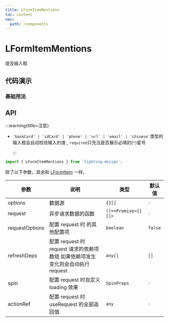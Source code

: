 ```yaml
---
title: LFormItemMentions
toc: content
nav:
  path: /components
---
```


# LFormItemMentions

提及输入框

## 代码演示

### 基础用法

<code src='./demos/Demo1.tsx'></code>

## API

:::warning{title=注意}

- `'bankCard' | 'idCard' | 'phone' | 'url' | 'email' | 'chinese'`类型的输入框会自动校验输入的值 , `required`只充当是否展示必填的(`*`)星号

  :::

```ts
import { LFormItemMentions } from 'lighting-design';
```

除了以下参数，其余和 [LFormItem](/components/form-item#api) 一样。

| 参数           | 说明                                                                            | 类型                | 默认值  |
| -------------- | ------------------------------------------------------------------------------- | ------------------- | ------- |
| options        | 数据源                                                                          | `{}[]`              | `-`     |
| request        | 异步请求数据的函数                                                              | `()=>Promise<{}[]>` | `-`     |
| requestOptions | 配置 request 时 的其他配置项                                                    | `boolean`           | `false` |
| refreshDeps    | 配置 request 时 request 请求的依赖项数组 如果依赖项发生变化则会自动执行 request | `any[]`             | `[]`    |
| spin           | 配置 request 时自定义 loading 效果                                              | `SpinProps`         | `-`     |
| actionRef      | 配置 request 时 useRequest 的全部返回值                                         | `any`               | `-`     |
